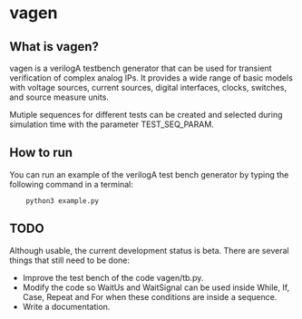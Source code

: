 # vagen

## What is vagen?

vagen is a verilogA testbench generator that can be used for transient verification of complex analog IPs.
It provides a wide range of basic models with voltage sources, current sources, digital interfaces, clocks, switches, and source measure units. 

Mutiple sequences for different tests can be created and selected during simulation time with the parameter TEST_SEQ_PARAM. 



## How to run

You can run an example of the verilogA test bench generator by typing the following command in a terminal:

```
    python3 example.py
```

## TODO

Although usable, the current development status is beta. There are several things that still need to be done:

* Improve the test bench of the code vagen/tb.py.
* Modify the code so WaitUs and WaitSignal can be used inside While, If, Case, Repeat and For when these conditions are inside a sequence.
* Write a documentation.
